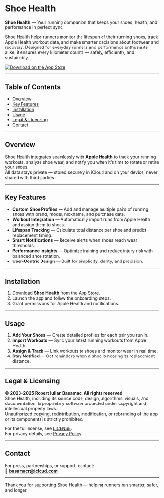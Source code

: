 # Shoe Health

**Shoe Health** — Your running companion that keeps your shoes, health, and performance in perfect sync.

Shoe Health helps runners monitor the lifespan of their running shoes, track Apple Health workout data, and make smarter decisions about footwear and recovery. Designed for everyday runners and performance enthusiasts alike, it ensures every kilometer counts — safely, efficiently, and sustainably.

[![Download on the App Store](https://developer.apple.com/assets/elements/badges/download-on-the-app-store.svg)](https://apps.apple.com/ro/app/shoe-health/id6648781147)

---

## Table of Contents

- [Overview](#overview)
- [Key Features](#key-features)
- [Installation](#installation)
- [Usage](#usage)
- [Legal & Licensing](#legal--licensing)
- [Contact](#contact)

---

## Overview

Shoe Health integrates seamlessly with **Apple Health** to track your running workouts, analyze shoe wear, and notify you when it’s time to rotate or retire your shoes.  
All data stays private — stored securely in iCloud and on your device, never shared with third parties.

---

## Key Features

- **Custom Shoe Profiles** — Add and manage multiple pairs of running shoes with brand, model, nickname, and purchase date.
- **Workout Integration** — Automatically import runs from Apple Health and assign them to shoes.
- **Lifespan Tracking** — Calculate total distance per shoe and predict replacement timing.
- **Smart Notifications** — Receive alerts when shoes reach wear thresholds.
- **Performance Insights** — Optimize training and reduce injury risk with balanced shoe rotation.
- **User-Centric Design** — Built for simplicity, clarity, and precision.

---

## Installation

1. Download **Shoe Health** from the [App Store](https://apps.apple.com/ro/app/shoe-health/id6648781147).  
2. Launch the app and follow the onboarding steps.  
3. Grant permissions for Apple Health and notifications.  

---

## Usage

1. **Add Your Shoes** — Create detailed profiles for each pair you run in.  
2. **Import Workouts** — Sync your latest running workouts from Apple Health.  
3. **Assign & Track** — Link workouts to shoes and monitor wear in real time.  
4. **Stay Notified** — Get reminders when a shoe is nearing its replacement distance.  

---

## Legal & Licensing

**© 2023–2025 Robert Iulian Basamac. All rights reserved.**  
Shoe Health, including its source code, design, algorithms, visuals, and documentation, is proprietary software protected under copyright and intellectual property laws.  
Unauthorized copying, redistribution, modification, or rebranding of the app or its components is strictly prohibited.

For the full license, see [LICENSE](./LICENSE.txt).  
For privacy details, see [Privacy Policy](./PRIVACY_POLICY.md).

---

## Contact

For press, partnerships, or support, contact:  
📧 **basamacr@icloud.com**

---

Thank you for supporting Shoe Health — helping runners run smarter, safer, and longer.
